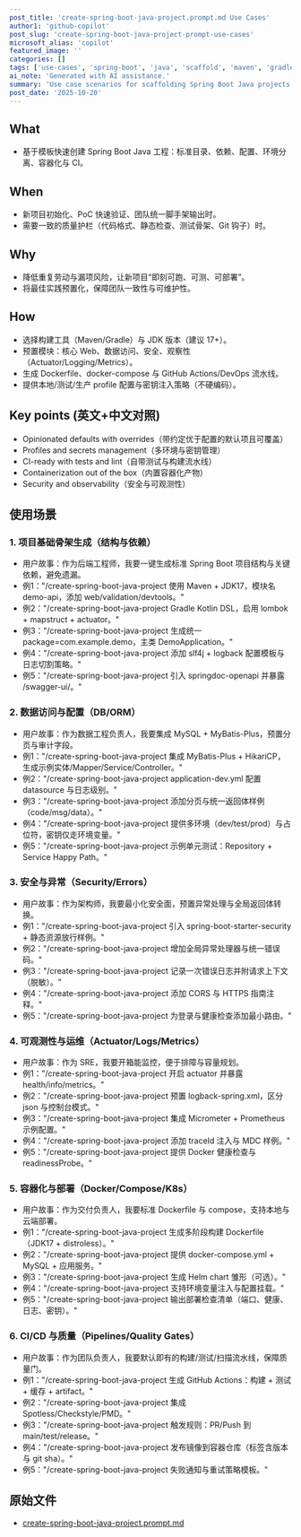 ```yaml
---
post_title: 'create-spring-boot-java-project.prompt.md Use Cases'
author1: 'github-copilot'
post_slug: 'create-spring-boot-java-project-prompt-use-cases'
microsoft_alias: 'copilot'
featured_image: ''
categories: []
tags: ['use-cases', 'spring-boot', 'java', 'scaffold', 'maven', 'gradle']
ai_note: 'Generated with AI assistance.'
summary: 'Use case scenarios for scaffolding Spring Boot Java projects with standard structure, dependencies, profiles, Dockerization, and CI.'
post_date: '2025-10-20'
---
```


<!-- markdownlint-disable MD041 -->

## What

* 基于模板快速创建 Spring Boot Java 工程：标准目录、依赖、配置、环境分离、容器化与 CI。

## When

* 新项目初始化、PoC 快速验证、团队统一脚手架输出时。
* 需要一致的质量护栏（代码格式、静态检查、测试骨架、Git 钩子）时。

## Why

* 降低重复劳动与漏项风险，让新项目“即刻可跑、可测、可部署”。
* 将最佳实践预置化，保障团队一致性与可维护性。

## How

* 选择构建工具（Maven/Gradle）与 JDK 版本（建议 17+）。
* 预置模块：核心 Web、数据访问、安全、观察性（Actuator/Logging/Metrics）。
* 生成 Dockerfile、docker-compose 与 GitHub Actions/DevOps 流水线。
* 提供本地/测试/生产 profile 配置与密钥注入策略（不硬编码）。

## Key points (英文+中文对照)

* Opinionated defaults with overrides（带约定优于配置的默认项且可覆盖）
* Profiles and secrets management（多环境与密钥管理）
* CI-ready with tests and lint（自带测试与构建流水线）
* Containerization out of the box（内置容器化产物）
* Security and observability（安全与可观测性）

## 使用场景

### 1. 项目基础骨架生成（结构与依赖）

* 用户故事：作为后端工程师，我要一键生成标准 Spring Boot 项目结构与关键依赖，避免遗漏。
* 例1："/create-spring-boot-java-project 使用 Maven + JDK17，模块名 demo-api，添加 web/validation/devtools。"
* 例2："/create-spring-boot-java-project Gradle Kotlin DSL，启用 lombok + mapstruct + actuator。"
* 例3："/create-spring-boot-java-project 生成统一 package=com.example.demo，主类 DemoApplication。"
* 例4："/create-spring-boot-java-project 添加 slf4j + logback 配置模板与日志切割策略。"
* 例5："/create-spring-boot-java-project 引入 springdoc-openapi 并暴露 /swagger-ui/。"

### 2. 数据访问与配置（DB/ORM）

* 用户故事：作为数据工程负责人，我要集成 MySQL + MyBatis-Plus，预置分页与审计字段。
* 例1："/create-spring-boot-java-project 集成 MyBatis-Plus + HikariCP，生成示例实体/Mapper/Service/Controller。"
* 例2："/create-spring-boot-java-project application-dev.yml 配置 datasource 与日志级别。"
* 例3："/create-spring-boot-java-project 添加分页与统一返回体样例（code/msg/data）。"
* 例4："/create-spring-boot-java-project 提供多环境（dev/test/prod）与占位符，密钥仅走环境变量。"
* 例5："/create-spring-boot-java-project 示例单元测试：Repository + Service Happy Path。"

### 3. 安全与异常（Security/Errors）

* 用户故事：作为架构师，我要最小化安全面，预置异常处理与全局返回体转换。
* 例1："/create-spring-boot-java-project 引入 spring-boot-starter-security + 静态资源放行样例。"
* 例2："/create-spring-boot-java-project 增加全局异常处理器与统一错误码。"
* 例3："/create-spring-boot-java-project 记录一次错误日志并附请求上下文（脱敏）。"
* 例4："/create-spring-boot-java-project 添加 CORS 与 HTTPS 指南注释。"
* 例5："/create-spring-boot-java-project 为登录与健康检查添加最小路由。"

### 4. 可观测性与运维（Actuator/Logs/Metrics）

* 用户故事：作为 SRE，我要开箱能监控，便于排障与容量规划。
* 例1："/create-spring-boot-java-project 开启 actuator 并暴露 health/info/metrics。"
* 例2："/create-spring-boot-java-project 预置 logback-spring.xml，区分 json 与控制台模式。"
* 例3："/create-spring-boot-java-project 集成 Micrometer + Prometheus 示例配置。"
* 例4："/create-spring-boot-java-project 添加 traceId 注入与 MDC 样例。"
* 例5："/create-spring-boot-java-project 提供 Docker 健康检查与 readinessProbe。"

### 5. 容器化与部署（Docker/Compose/K8s）

* 用户故事：作为交付负责人，我要标准 Dockerfile 与 compose，支持本地与云端部署。
* 例1："/create-spring-boot-java-project 生成多阶段构建 Dockerfile（JDK17 + distroless）。"
* 例2："/create-spring-boot-java-project 提供 docker-compose.yml + MySQL + 应用服务。"
* 例3："/create-spring-boot-java-project 生成 Helm chart 雏形（可选）。"
* 例4："/create-spring-boot-java-project 支持环境变量注入与配置挂载。"
* 例5："/create-spring-boot-java-project 输出部署检查清单（端口、健康、日志、密钥）。"

### 6. CI/CD 与质量（Pipelines/Quality Gates）

* 用户故事：作为团队负责人，我要默认即有的构建/测试/扫描流水线，保障质量门。
* 例1："/create-spring-boot-java-project 生成 GitHub Actions：构建 + 测试 + 缓存 + artifact。"
* 例2："/create-spring-boot-java-project 集成 Spotless/Checkstyle/PMD。"
* 例3："/create-spring-boot-java-project 触发规则：PR/Push 到 main/test/release。"
* 例4："/create-spring-boot-java-project 发布镜像到容器仓库（标签含版本与 git sha）。"
* 例5："/create-spring-boot-java-project 失败通知与重试策略模板。"

## 原始文件

* [create-spring-boot-java-project.prompt.md](../../prompts/create-spring-boot-java-project.prompt.md)
